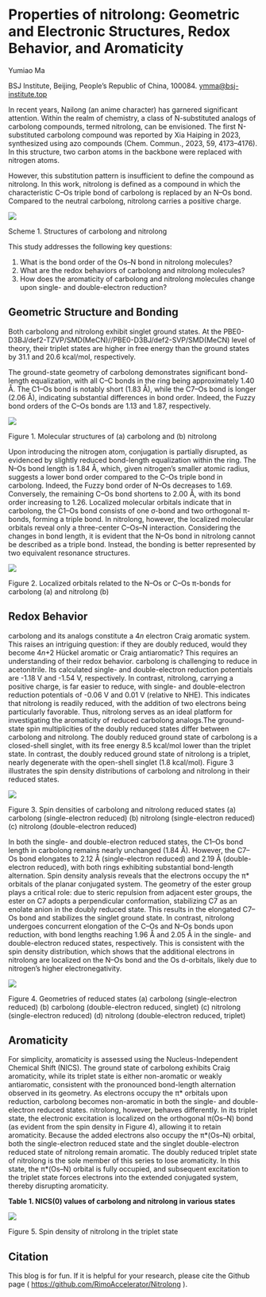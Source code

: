 ﻿# Properties of nitrolong: Geometric and Electronic Structures, Redox Behavior, and Aromaticity

Yumiao Ma

BSJ Institute, Beijing, People’s Republic of China, 100084. <ymma@bsj-institute.top>



In recent years, Nailong (an anime character) has garnered significant attention. Within the realm of chemistry, a class of N-substituted analogs of carbolong compounds, termed nitrolong, can be envisioned. The first N-substituted carbolong compound was reported by Xia Haiping in 2023, synthesized using azo compounds (Chem. Commun., 2023, 59, 4173–4176). In this structure, two carbon atoms in the backbone were replaced with nitrogen atoms.

However, this substitution pattern is insufficient to define the compound as nitrolong. In this work, nitrolong is defined as a compound in which the characteristic C–Os triple bond of carbolong is replaced by an N–Os bond. Compared to the neutral carbolong, nitrolong carries a positive charge.

![](figures/1.png)

Scheme 1. Structures of carbolong and nitrolong

This study addresses the following key questions:

1. What is the bond order of the Os–N bond in nitrolong molecules?
2. What are the redox behaviors of carbolong and nitrolong molecules?
3. How does the aromaticity of carbolong and nitrolong molecules change upon single- and double-electron reduction?

## Geometric Structure and Bonding

Both carbolong and nitrolong exhibit singlet ground states. At the PBE0-D3BJ/def2-TZVP/SMD(MeCN)//PBE0-D3BJ/def2-SVP/SMD(MeCN) level of theory, their triplet states are higher in free energy than the ground states by 31.1 and 20.6 kcal/mol, respectively.

The ground-state geometry of carbolong demonstrates significant bond-length equalization, with all C–C bonds in the ring being approximately 1.40 Å. The C1–Os bond is notably short (1.83 Å), while the C7–Os bond is longer (2.06 Å), indicating substantial differences in bond order. Indeed, the Fuzzy bond orders of the C–Os bonds are 1.13 and 1.87, respectively.

![](figures/2.png)

Figure 1. Molecular structures of (a) carbolong and (b) nitrolong

Upon introducing the nitrogen atom, conjugation is partially disrupted, as evidenced by slightly reduced bond-length equalization within the ring. The N–Os bond length is 1.84 Å, which, given nitrogen’s smaller atomic radius, suggests a lower bond order compared to the C–Os triple bond in carbolong. Indeed, the Fuzzy bond order of N–Os decreases to 1.69. Conversely, the remaining C–Os bond shortens to 2.00 Å, with its bond order increasing to 1.26. Localized molecular orbitals indicate that in carbolong, the C1–Os bond consists of one σ-bond and two orthogonal π-bonds, forming a triple bond. In nitrolong, however, the localized molecular orbitals reveal only a three-center C–Os–N interaction. Considering the changes in bond length, it is evident that the N–Os bond in nitrolong cannot be described as a triple bond. Instead, the bonding is better represented by two equivalent resonance structures.

![](figures/3.png)

Figure 2. Localized orbitals related to the N–Os or C–Os π-bonds for carbolong (a) and nitrolong (b)

## Redox Behavior

carbolong and its analogs constitute a 4*n* electron Craig aromatic system. This raises an intriguing question: if they are doubly reduced, would they become 4*n*+2 Hückel aromatic or Craig antiaromatic? This requires an understanding of their redox behavior. carbolong is challenging to reduce in acetonitrile. Its calculated single- and double-electron reduction potentials are -1.18 V and -1.54 V, respectively. In contrast, nitrolong, carrying a positive charge, is far easier to reduce, with single- and double-electron reduction potentials of -0.06 V and 0.01 V (relative to NHE). This indicates that nitrolong is readily reduced, with the addition of two electrons being particularly favorable. Thus, nitrolong serves as an ideal platform for investigating the aromaticity of reduced carbolong analogs.The ground-state spin multiplicities of the doubly reduced states differ between carbolong and nitrolong. The doubly reduced ground state of carbolong is a closed-shell singlet, with its free energy 8.5 kcal/mol lower than the triplet state. In contrast, the doubly reduced ground state of nitrolong is a triplet, nearly degenerate with the open-shell singlet (1.8 kcal/mol). Figure 3 illustrates the spin density distributions of carbolong and nitrolong in their reduced states.

![](figures/4.png)

Figure 3. Spin densities of carbolong and nitrolong reduced states (a) carbolong (single-electron reduced) (b) nitrolong (single-electron reduced) (c) nitrolong (double-electron reduced)

In both the single- and double-electron reduced states, the C1–Os bond length in carbolong remains nearly unchanged (1.84 Å). However, the C7–Os bond elongates to 2.12 Å (single-electron reduced) and 2.19 Å (double-electron reduced), with both rings exhibiting substantial bond-length alternation. Spin density analysis reveals that the electrons occupy the π\* orbitals of the planar conjugated system. The geometry of the ester group plays a critical role: due to steric repulsion from adjacent ester groups, the ester on C7 adopts a perpendicular conformation, stabilizing C7 as an enolate anion in the doubly reduced state. This results in the elongated C7–Os bond and stabilizes the singlet ground state. In contrast, nitrolong undergoes concurrent elongation of the C–Os and N–Os bonds upon reduction, with bond lengths reaching 1.96 Å and 2.05 Å in the single- and double-electron reduced states, respectively. This is consistent with the spin density distribution, which shows that the additional electrons in nitrolong are localized on the N–Os bond and the Os d-orbitals, likely due to nitrogen’s higher electronegativity.

![](figures/5.png)

Figure 4. Geometries of reduced states (a) carbolong (single-electron reduced) (b) carbolong (double-electron reduced, singlet) (c) nitrolong (single-electron reduced) (d) nitrolong (double-electron reduced, triplet)

## Aromaticity

For simplicity, aromaticity is assessed using the Nucleus-Independent Chemical Shift (NICS). The ground state of carbolong exhibits Craig aromaticity, while its triplet state is either non-aromatic or weakly antiaromatic, consistent with the pronounced bond-length alternation observed in its geometry. As electrons occupy the π\* orbitals upon reduction, carbolong becomes non-aromatic in both the single- and double-electron reduced states. nitrolong, however, behaves differently. In its triplet state, the electronic excitation is localized on the orthogonal π(Os–N) bond (as evident from the spin density in Figure 4), allowing it to retain aromaticity. Because the added electrons also occupy the π\*(Os–N) orbital, both the single-electron reduced state and the singlet double-electron reduced state of nitrolong remain aromatic. The doubly reduced triplet state of nitrolong is the sole member of this series to lose aromaticity. In this state, the π\*(Os–N) orbital is fully occupied, and subsequent excitation to the triplet state forces electrons into the extended conjugated system, thereby disrupting aromaticity.



**Table 1. NICS(0) values of carbolong and nitrolong in various states**

![](figures/6.png)



Figure 5. Spin density of nitrolong in the triplet state

## Citation

This blog is for fun. If it is helpful for your research, please cite the Github page ( https://github.com/RimoAccelerator/Nitrolong ).
